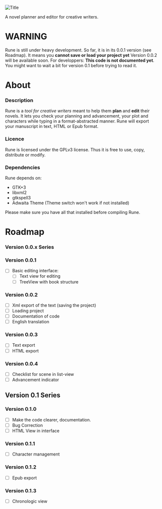 ![Title](https://raw.github.com/tiesselune/Rune/development/images/Title.png)



A novel planner and editor for creative writers.

# WARNING

Rune is still under heavy development. So far, it is in its 0.0.1 version (see Roadmap). It means you **cannot save or load your project yet** Version 0.0.2 will  be available soon.
For developpers: **This code is not documented yet**. You might want to wait a bit for version 0.1 before trying to read it.

# About

### Description
Rune is a *tool for creative writers* meant to help them **plan** and **edit** their novels. 
It lets you check your planning and advancement, your plot and characters while typing in a format-abstracted manner. Rune will export your manuscript in text, HTML or Epub format.

### Licence
Rune is licensed under the GPLv3 license. Thus it is free to use, copy, distribute or modify.

### Dependencies

Rune depends on: 
* GTK+3
* libxml2
* gtkspell3
* Adwaita Theme (Theme switch won't work if not installed)

Please make sure you have all that installed before compiling Rune.

# Roadmap

### Version 0.0.x Series

### Version 0.0.1
* [ ] Basic editing interface:
    * [ ] Text view for editing
    * [ ] TreeView with book structure
    
### Version 0.0.2
* [ ] Xml export of the text (saving the project)
* [ ] Loading project
* [ ] Documentation of code
* [ ] English translation

### Version 0.0.3
* [ ] Text export
* [ ] HTML export

### Version 0.0.4
* [ ] Checklist for scene in list-view
* [ ] Advancement indicator

## Version 0.1 Series

### Version 0.1.0
* [ ] Make the code clearer, documentation.
* [ ] Bug Correction
* [ ] HTML View in interface

### Version 0.1.1
* [ ] Character management

### Version 0.1.2
* [ ] Epub export

### Version 0.1.3
* [ ] Chronologic view 

